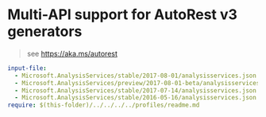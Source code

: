 # Multi-API support for AutoRest v3 generators

> see https://aka.ms/autorest

``` yaml $(enable-multi-api)
input-file:
  - Microsoft.AnalysisServices/stable/2017-08-01/analysisservices.json
  - Microsoft.AnalysisServices/preview/2017-08-01-beta/analysisservices.json
  - Microsoft.AnalysisServices/stable/2017-07-14/analysisservices.json
  - Microsoft.AnalysisServices/stable/2016-05-16/analysisservices.json
require: $(this-folder)/../../../../profiles/readme.md
```
